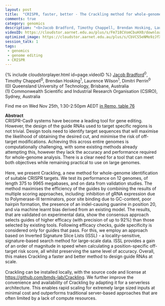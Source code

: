 ```yaml
---
layout: post
title:  "CRISPR, faster, better - The Crackling method for whole-genome target detection"
comments: true
category: genomics
description: "<b>Jacob Bradford, Timothy Chappell, Brendan Hosking, Laurence Wilson, Dimitri Perrin</b><br/>CRISPR-Cas9 systems have become a leading tool for..."
videoID: https://cloudstor.aarnet.edu.au/plus/s/Fm718CVomCbuHX0/download
optimized_image: https://cloudstor.aarnet.edu.au/plus/s/CbVCS5eNMo9zJfX/download
session_talk: 1
tags:
 - genomics
 - genome editing
 - CRISPR
---
```

{% include cloudstorplayer.html id=page.videoID %}
<u>Jacob Bradford</u><sup>0</sup>, Timothy Chappell<sup>0</sup>, Brendan Hosking<sup>1</sup>, Laurence Wilson<sup>1</sup>, Dimitri Perrin<sup>0</sup><br/>
\(0\) Queensland University of Technology, Brisbane, Australia<br/>
\(1\) Commonwealth Scientific and Industrial Research Organisation (CSIRO), Sydney, Australia

Find me on Wed Nov 25th, 1:30-2:50pm AEDT [in Remo, table 76](https://live.remo.co/e/abacbs2020-day-2/register)

<b>Abstract</b><br/>
CRISPR-Cas9 systems have become a leading tool for gene editing. However, the design of the guide RNAs used to target specific regions is not trivial. Design tools need to identify target sequences that will maximise the likelihood of obtaining the desired cut, and minimise the risk of off-target modifications. Achieving this across entire genomes is computationally challenging, with some existing methods already attempting this, however they lack the accuracy and performance required for whole-genome analysis. There is a clear need for a tool that can meet both objectives while remaining practical to use on large genomes.<br/><br/>Here, we present Crackling, a new method for whole-genome identification of suitable CRISPR targets. We test its performance on 12 genomes, of length 375 to 9965 megabases, and on data from validation studies. The method maximises the efficiency of the guides by combining the results of multiple scoring approaches, including: inhibition of gRNA expression due to Polymerase-III terminators, poor site binding due to GC-content, poor hairpin formation, the presence of an indel-causing guanine in position 20, and via machine learnt bias derived from an existing model. The results, that are validated on experimental data, show the consensus approach selects guides of higher efficacy \(with precision of up to 92%\) than those selected by existing tools. Following efficacy checks, guide specificity is considered only for guides that pass. For this, we employ an approach based on Inverted Signature Slice Lists \(ISSL\) - a locality-sensitive, signature-based search method for large-scale data. ISSL provides a gain of an order of magnitude in speed when calculating a position-specific off-target risk score, all whilst preserving the same level of accuracy. Overall, this makes Crackling a faster and better method to design guide RNAs at scale.<br/><br/>Crackling can be installed locally, with the source code and license at https://github.com/bmds-lab/Crackling. We further improve the convenience and availability of Crackling by adapting it for a serverless architecture. This enables rapid scaling for extremely large sized inputs at minimal cost and outperforms traditional server-based approaches that are often limited by a lack of compute resources. 
